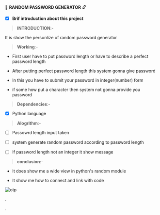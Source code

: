  :closed_lock_with_key:  **RANDOM PASSWORD GENERATOR**  :unlock:

- [x] __Brif introduction about this project__ 

> **INTRODUCTION**:-

 It is show the personlize of random password generator
 
 > **Working**:- 

- First user have  to put password length or have to describe a perfect password length

- After putting perfect password length this system gonna give password

- In this you have to submit your password in integer(number) form

- if some how put a character then system not gonna provide you password


> **Dependencies**:- 

- [x] Python language


>**Alogrithm**:-

- [ ] Passowrd length input taken

- [ ] system generate random password according to password length

- [ ] If password length not an integer it show message

> **conclusion**:- 

- It does show me a wide view in python's random module

 - It show me how to connect and link with code
 
 ![otp](https://cdn-images-1.medium.com/fit/t/1600/480/0*NKb54QipseUId6h8)


. 

. 
